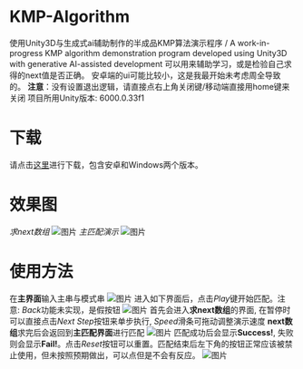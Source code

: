 # KMP-Algorithm
使用Unity3D与生成式ai辅助制作的半成品KMP算法演示程序 / A work-in-progress KMP algorithm demonstration program developed using Unity3D with generative AI-assisted development
可以用来辅助学习，或是检验自己求得的next值是否正确。
安卓端的ui可能比较小，这是我最开始未考虑周全导致的。
**注意**：没有设置退出逻辑，请直接点右上角关闭键/移动端直接用home键来关闭
项目所用Unity版本: 6000.0.33f1
# 下载
请点击[这里](https://github.com/d2033801/KMP-Algorithm/releases)进行下载，包含安卓和Windows两个版本。
# 效果图
*求next数组*
![图片](https://github.com/user-attachments/assets/034f0ce6-fa07-4b0e-8764-c15d3eb7bdbd)
*主匹配演示*
![图片](https://github.com/user-attachments/assets/91212d26-204d-44a8-afae-2f865a828865)
# 使用方法
在**主界面**输入主串与模式串
![图片](https://github.com/user-attachments/assets/60b0dd0f-2e0c-4b58-a5e6-8f9347639b60)
进入如下界面后，点击*Play*键开始匹配。注意: *Back*功能未实现，是假按钮
![图片](https://github.com/user-attachments/assets/ccc5fad2-3f5e-4c44-8887-ffd6872bac69)
首先会进入**求next数组**的界面, 在暂停时可以直接点击*Next Step*按钮来单步执行, *Speed*滑条可拖动调整演示速度
**next数组**求完后会返回到**主匹配界面**进行匹配
![图片](https://github.com/user-attachments/assets/8f2f131c-9cec-4e8b-9896-2efa4f9c3ae3)
匹配成功后会显示**Success!**, 失败则会显示**Fail!**。点击*Reset*按钮可以重置。匹配结束后左下角的按钮正常应该被禁止使用，但未按照预期做出，可以点但是不会有反应。
![图片](https://github.com/user-attachments/assets/e80e7477-b288-4660-8dfc-1a3f8874c3d4)
